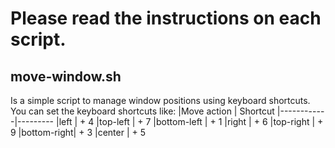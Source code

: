 Please read the instructions on each script.
============================================

move-window.sh
--------------

Is a simple script to manage window positions using keyboard shortcuts.
You can set the keyboard shortcuts like:
|Move action | Shortcut
|------------|---------
|left        | <Super> + 4
|top-left    | <Super> + 7
|bottom-left | <Super> + 1
|right       | <Super> + 6
|top-right   | <Super> + 9
|bottom-right| <Super> + 3
|center      | <Super> + 5
    
    

